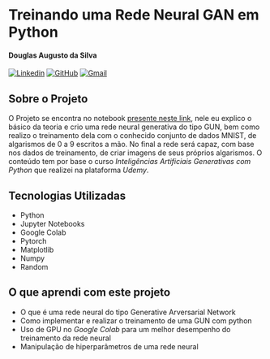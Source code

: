 # Treinando uma Rede Neural GAN em Python

#### Douglas Augusto da Silva
[![Linkedin](https://img.shields.io/badge/LinkedIn-0077B5?style=for-the-badge&logo=linkedin&logoColor=white)](https://www.linkedin.com/in/dougaugsilva/)
[![GitHub](https://img.shields.io/badge/github-%23121011.svg?style=for-the-badge&logo=github&logoColor=white)](https://github.com/DougAugSilva)
[![Gmail](https://img.shields.io/badge/Gmail-D14836?style=for-the-badge&logo=gmail&logoColor=white)](mailto:douglasaugustosilva323@gmail.com)

## Sobre o Projeto 
O Projeto se encontra no notebook [presente neste link](https://github.com/DougAugSilva/Treinando-uma-Rede-Neural-GAN-em-Python/blob/main/GUN.ipynb), nele eu explico o básico da teoria e crio uma rede neural generativa do tipo GUN, bem como realizo o treinamento dela com o conhecido conjunto de dados MNIST, de algarismos de 0 a 9 escritos a mão. No final a rede será capaz, com base nos dados de treinamento, de criar imagens de seus próprios algarismos. O conteúdo tem por base o curso *Inteligências Artificiais Generativas com Python* que realizei na plataforma *Udemy*.
## Tecnologias Utilizadas
- Python
- Jupyter Notebooks
- Google Colab
- Pytorch
- Matplotlib
- Numpy
- Random

## O que aprendi com este projeto

- O que é uma rede neural do tipo Generative Arversarial Network
- Como implementar e realizar o treinamento de uma GUN com python
- Uso de GPU no *Google Colab* para um melhor desempenho do treinamento da rede neural
- Manipulação de hiperparâmetros de uma rede neural 
